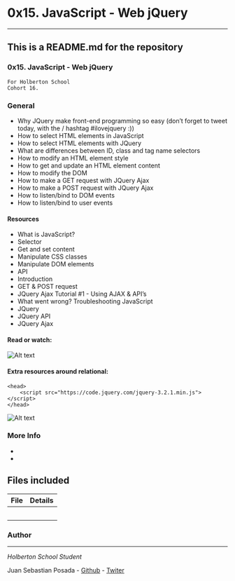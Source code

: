 # 0x15. JavaScript - Web jQuery
***
## This is a README.md for the repository
### 0x15. JavaScript - Web jQuery
```
For Holberton School
Cohort 16.
```
### General
* Why JQuery make front-end programming so easy (don’t forget to tweet today, with the / hashtag #ilovejquery :))
* How to select HTML elements in JavaScript
* How to select HTML elements with JQuery
* What are differences between ID, class and tag name selectors
* How to modify an HTML element style
* How to get and update an HTML element content
* How to modify the DOM
* How to make a GET request with JQuery Ajax
* How to make a POST request with JQuery Ajax
* How to listen/bind to DOM events
* How to listen/bind to user events

#### Resources
* What is JavaScript?
* Selector
* Get and set content
* Manipulate CSS classes
* Manipulate DOM elements
* API
* Introduction
* GET & POST request
* JQuery Ajax Tutorial #1 - Using AJAX & API’s
* What went wrong? Troubleshooting JavaScript
* JQuery
* JQuery API
* JQuery Ajax

#### Read or watch:
![Alt text](https://s3.amazonaws.com/intranet-projects-files/holbertonschool-higher-level_programming+/305/4724718.jpg)

#### Extra resources around relational:

```
<head>
    <script src="https://code.jquery.com/jquery-3.2.1.min.js"></script>
</head>
```
![Alt text](https://s3.amazonaws.com/intranet-projects-files/holbertonschool-higher-level_programming+/305/1f1ihd.jpg)

### More Info

*
*

## Files included

| File                 | Details                                    |
|--------------------- | ------------------------------------------ |
| [](./a) |	       |
| [](./b) |	       |
| [](./c) |	       |
| [](./)  |	       |
| [](./)  |	       |

### Author
***
*Holberton School Student*

Juan Sebastian Posada  - [Github](https://github.com/Juansepo13) - [Twiter](https://twitter.com/@JuanSeb35904130)
